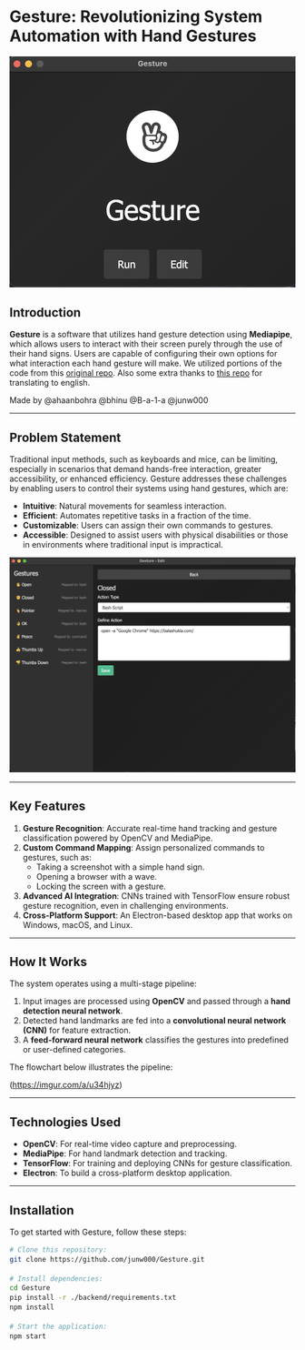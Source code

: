 # Gesture: Revolutionizing System Automation with Hand Gestures

![Gesture](image.png)

## Introduction
**Gesture** is a software that utilizes hand gesture detection using **Mediapipe**, which allows users to interact with their screen purely through the use of their hand signs. Users are capable of configuring their own options for what interaction each hand gesture will make. We utilized portions of the code from this [original repo](https://github.com/Kazuhito00/hand-gesture-recognition-using-mediapipe). Also some extra thanks to [this repo](https://github.com/kinivi/hand-gesture-recognition-mediapipe?tab=readme-ov-file) for translating to english. 

Made by @ahaanbohra @bhinu @B-a-1-a @junw000

---

## Problem Statement
Traditional input methods, such as keyboards and mice, can be limiting, especially in scenarios that demand hands-free interaction, greater accessibility, or enhanced efficiency. Gesture addresses these challenges by enabling users to control their systems using hand gestures, which are:

- **Intuitive**: Natural movements for seamless interaction.
- **Efficient**: Automates repetitive tasks in a fraction of the time.
- **Customizable**: Users can assign their own commands to gestures.
- **Accessible**: Designed to assist users with physical disabilities or those in environments where traditional input is impractical.

![Gesture](appdemoscreenshot.png)

---

## Key Features
1. **Gesture Recognition**: Accurate real-time hand tracking and gesture classification powered by OpenCV and MediaPipe.
2. **Custom Command Mapping**: Assign personalized commands to gestures, such as:
   - Taking a screenshot with a simple hand sign.
   - Opening a browser with a wave.
   - Locking the screen with a gesture.
3. **Advanced AI Integration**: CNNs trained with TensorFlow ensure robust gesture recognition, even in challenging environments.
4. **Cross-Platform Support**: An Electron-based desktop app that works on Windows, macOS, and Linux.

---

## How It Works
The system operates using a multi-stage pipeline:

1. Input images are processed using **OpenCV** and passed through a **hand detection neural network**.
2. Detected hand landmarks are fed into a **convolutional neural network (CNN)** for feature extraction.
3. A **feed-forward neural network** classifies the gestures into predefined or user-defined categories.

The flowchart below illustrates the pipeline:

(https://imgur.com/a/u34hjyz) 

---

## Technologies Used
- **OpenCV**: For real-time video capture and preprocessing.
- **MediaPipe**: For hand landmark detection and tracking.
- **TensorFlow**: For training and deploying CNNs for gesture classification.
- **Electron**: To build a cross-platform desktop application.

---

## Installation
To get started with Gesture, follow these steps:

```bash
# Clone this repository:
git clone https://github.com/junw000/Gesture.git

# Install dependencies:
cd Gesture
pip install -r ./backend/requirements.txt
npm install

# Start the application:
npm start
```

